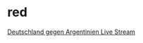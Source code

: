 red
===

[Deutschland gegen Argentinien Live Stream](http://community.de.braun.com/braun-oralb/topics/deutschland_gegen_argentinien_live_stream)

